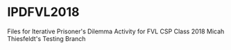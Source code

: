 # IPDFVL2018

Files for Iterative Prisoner's Dilemma Activity for FVL CSP Class 2018
Micah Thiesfeldt's Testing Branch
